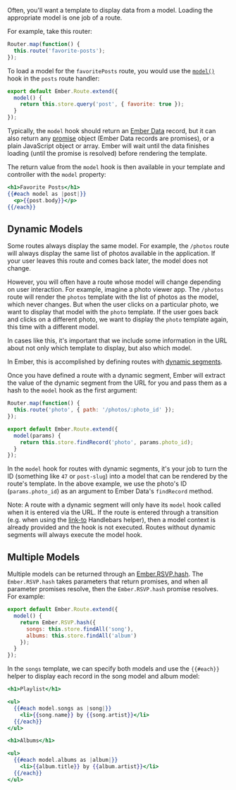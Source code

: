 Often, you'll want a template to display data from a model. Loading the
appropriate model is one job of a route.

For example, take this router:

```app/router.js
Router.map(function() {
  this.route('favorite-posts');
});
```

To load a model for the `favoritePosts` route, you would use the [`model()`][1] 
hook in the `posts` route handler:

[1]: http://emberjs.com/api/classes/Ember.Route.html#method_model

```app/routes/favorite-posts.js
export default Ember.Route.extend({
  model() {
    return this.store.query('post', { favorite: true });
  }
});
```

Typically, the `model` hook should return an [Ember Data](../../models/) record,
but it can also return any [promise](https://www.promisejs.org/) object (Ember
Data records are promises), or a plain JavaScript object or array. Ember will
wait until the data finishes loading (until the promise is resolved) before
rendering the template.

The return value from the `model` hook is then available in your template and
controller with the `model` property:

```app/templates/favorite-posts.hbs
<h1>Favorite Posts</h1>
{{#each model as |post|}}
  <p>{{post.body}}</p>
{{/each}}
```

## Dynamic Models

Some routes always display the same model. For example, the `/photos`
route will always display the same list of photos available in the
application. If your user leaves this route and comes back later, the
model does not change.

However, you will often have a route whose model will change depending
on user interaction. For example, imagine a photo viewer app. The
`/photos` route will render the `photos` template with the list of
photos as the model, which never changes. But when the user clicks on a
particular photo, we want to display that model with the `photo`
template. If the user goes back and clicks on a different photo, we want
to display the `photo` template again, this time with a different model.

In cases like this, it's important that we include some information in
the URL about not only which template to display, but also which model.

In Ember, this is accomplished by defining routes with [dynamic
segments](../defining-your-routes/#toc_dynamic-segments).

Once you have defined a route with a dynamic segment,
Ember will extract the value of the dynamic segment from the URL for
you and pass them as a hash to the `model` hook as the first argument:

```app/router.js
Router.map(function() {
  this.route('photo', { path: '/photos/:photo_id' });
});
```

```app/routes/photo.js
export default Ember.Route.extend({
  model(params) {
    return this.store.findRecord('photo', params.photo_id);
  }
});
```

In the `model` hook for routes with dynamic segments, it's your job to
turn the ID (something like `47` or `post-slug`) into a model that can
be rendered by the route's template. In the above example, we use the
photo's ID (`params.photo_id`) as an argument to Ember Data's `findRecord`
method.

Note: A route with a dynamic segment will only have its `model` hook called
when it is entered via the URL. If the route is entered through a transition
(e.g. when using the [link-to](../../templates/links) Handlebars helper), then a model context is
already provided and the hook is not executed. Routes without dynamic segments
will always execute the model hook.

## Multiple Models

Multiple models can be returned through an
[Ember.RSVP.hash](http://emberjs.com/api/classes/RSVP.html#method_hash).
The `Ember.RSVP.hash` takes
parameters that return promises, and when all parameter promises resolve, then
the `Ember.RSVP.hash` promise resolves. For example:

```app/routes/songs.js
export default Ember.Route.extend({
  model() {
    return Ember.RSVP.hash({
      songs: this.store.findAll('song'),
      albums: this.store.findAll('album')
    });
  }
});
```

In the `songs` template, we can specify both models and use the `{{#each}}` helper to display
each record in the song model and album model:

```app/templates/songs.hbs
<h1>Playlist</h1>

<ul>
  {{#each model.songs as |song|}}
    <li>{{song.name}} by {{song.artist}}</li>
  {{/each}}
</ul>

<h1>Albums</h1>

<ul>
  {{#each model.albums as |album|}}
    <li>{{album.title}} by {{album.artist}}</li>
  {{/each}}
</ul>
```

